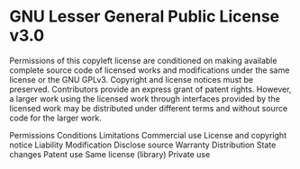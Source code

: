 GNU Lesser General Public License v3.0
======================================

Permissions of this copyleft license are conditioned on making available complete source code of licensed works and
modifications under the same license or the GNU GPLv3. Copyright and license notices must be preserved. Contributors
provide an express grant of patent rights. However, a larger work using the licensed work through interfaces provided by
the licensed work may be distributed under different terms and without source code for the larger work.

Permissions                      Conditions                                                    Limitations
Commercial use                   License and copyright notice                                  Liability
Modification                     Disclose source                                               Warranty
Distribution                     State changes
Patent use                       Same license (library)
Private use
